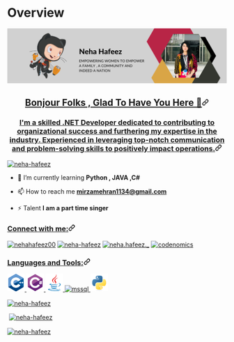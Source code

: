 # Overview

<article class="markdown-body entry-content container-lg f5" itemprop="text"><p dir="auto"><a target="_blank" rel="noopener noreferrer" href="https://github.com/Neha-Hafeez/Neha-Hafeez/blob/main/Neha%20Hafeez%20(10).png"><img src="https://github.com/Neha-Hafeez/Neha-Hafeez/raw/main/Neha%20Hafeez%20(10).png" alt="logo" style="max-width: 100%;"></a></p>
<h1 align="center" id="user-content-bonjour-folks--glad-to-have-you-here-" dir="auto"><a class="heading-link" href="#bonjour-folks--glad-to-have-you-here-">Bonjour Folks , Glad To Have You Here 👋<svg class="octicon octicon-link" viewBox="0 0 16 16" version="1.1" width="16" height="16" aria-hidden="true"><path d="m7.775 3.275 1.25-1.25a3.5 3.5 0 1 1 4.95 4.95l-2.5 2.5a3.5 3.5 0 0 1-4.95 0 .751.751 0 0 1 .018-1.042.751.751 0 0 1 1.042-.018 1.998 1.998 0 0 0 2.83 0l2.5-2.5a2.002 2.002 0 0 0-2.83-2.83l-1.25 1.25a.751.751 0 0 1-1.042-.018.751.751 0 0 1-.018-1.042Zm-4.69 9.64a1.998 1.998 0 0 0 2.83 0l1.25-1.25a.751.751 0 0 1 1.042.018.751.751 0 0 1 .018 1.042l-1.25 1.25a3.5 3.5 0 1 1-4.95-4.95l2.5-2.5a3.5 3.5 0 0 1 4.95 0 .751.751 0 0 1-.018 1.042.751.751 0 0 1-1.042.018 1.998 1.998 0 0 0-2.83 0l-2.5 2.5a1.998 1.998 0 0 0 0 2.83Z"></path></svg></a></h1>
<h3 align="center" id="user-content-im-an-enthusiastic-student-available-for-contributing-to-organizational-success-while-developing-new-skills-and-gaining-industrial-experience-positively-impact-operations-with-top-notch-communication-and-problem-solving-skills" dir="auto"><a class="heading-link" href="#im-an-enthusiastic-student-available-for-contributing-to-organizational-success-while-developing-new-skills-and-gaining-industrial-experience-positively-impact-operations-with-top-notch-communication-and-problem-solving-skills">I'm a skilled .NET Developer dedicated to contributing to organizational success and furthering my expertise in the industry. Experienced in leveraging top-notch communication and problem-solving skills to positively impact operations.<svg class="octicon octicon-link" viewBox="0 0 16 16" version="1.1" width="16" height="16" aria-hidden="true"><path d="m7.775 3.275 1.25-1.25a3.5 3.5 0 1 1 4.95 4.95l-2.5 2.5a3.5 3.5 0 0 1-4.95 0 .751.751 0 0 1 .018-1.042.751.751 0 0 1 1.042-.018 1.998 1.998 0 0 0 2.83 0l2.5-2.5a2.002 2.002 0 0 0-2.83-2.83l-1.25 1.25a.751.751 0 0 1-1.042-.018.751.751 0 0 1-.018-1.042Zm-4.69 9.64a1.998 1.998 0 0 0 2.83 0l1.25-1.25a.751.751 0 0 1 1.042.018.751.751 0 0 1 .018 1.042l-1.25 1.25a3.5 3.5 0 1 1-4.95-4.95l2.5-2.5a3.5 3.5 0 0 1 4.95 0 .751.751 0 0 1-.018 1.042.751.751 0 0 1-1.042.018 1.998 1.998 0 0 0-2.83 0l-2.5 2.5a1.998 1.998 0 0 0 0 2.83Z"></path></svg></a></h3>
<p align="left" dir="auto"> <a target="_blank" rel="noopener noreferrer nofollow" href="https://camo.githubusercontent.com/9da981fe7fe1a0ae79ddb070c760fb12e9a98a95067f45e4e72354310ded921a/68747470733a2f2f6b6f6d617265762e636f6d2f67687076632f3f757365726e616d653d6e6568612d68616665657a266c6162656c3d50726f66696c65253230766965777326636f6c6f723d306537356236267374796c653d666c6174"><img src="[https://raw.githubusercontent.com/mirza-mehran/Overview/ab32eb27ec857f6b225b5631d1988942e2301482/Mirza%20Mehran%20Linkdn%20(1).jpg](https://camo.githubusercontent.com/9da981fe7fe1a0ae79ddb070c760fb12e9a98a95067f45e4e72354310ded921a/68747470733a2f2f6b6f6d617265762e636f6d2f67687076632f3f757365726e616d653d6e6568612d68616665657a266c6162656c3d50726f66696c65253230766965777326636f6c6f723d306537356236267374796c653d666c6174)" alt="neha-hafeez" data-canonical-src="https://komarev.com/ghpvc/?username=neha-hafeez&amp;label=Profile%20views&amp;color=0e75b6&amp;style=flat" style="max-width: 100%;"></a> </p>
<ul dir="auto">
<li>
<p dir="auto">🌱 I’m currently learning <strong>Python , JAVA ,C#</strong></p>
</li>
<li>
<p dir="auto">📫 How to reach me <strong><a href="mirzamehran1134@gmail.com">mirzamehran1134@gmail.com</a></strong></p>
</li>
<li>
<p dir="auto">⚡ Talent <strong>I am a part time singer</strong></p>
</li>
</ul>
<h3 align="left" id="user-content-connect-with-me" dir="auto"><a class="heading-link" href="#connect-with-me">Connect with me:<svg class="octicon octicon-link" viewBox="0 0 16 16" version="1.1" width="16" height="16" aria-hidden="true"><path d="m7.775 3.275 1.25-1.25a3.5 3.5 0 1 1 4.95 4.95l-2.5 2.5a3.5 3.5 0 0 1-4.95 0 .751.751 0 0 1 .018-1.042.751.751 0 0 1 1.042-.018 1.998 1.998 0 0 0 2.83 0l2.5-2.5a2.002 2.002 0 0 0-2.83-2.83l-1.25 1.25a.751.751 0 0 1-1.042-.018.751.751 0 0 1-.018-1.042Zm-4.69 9.64a1.998 1.998 0 0 0 2.83 0l1.25-1.25a.751.751 0 0 1 1.042.018.751.751 0 0 1 .018 1.042l-1.25 1.25a3.5 3.5 0 1 1-4.95-4.95l2.5-2.5a3.5 3.5 0 0 1 4.95 0 .751.751 0 0 1-.018 1.042.751.751 0 0 1-1.042.018 1.998 1.998 0 0 0-2.83 0l-2.5 2.5a1.998 1.998 0 0 0 0 2.83Z"></path></svg></a></h3>
<p align="left" dir="auto">
<a href="https://twitter.com/nehahafeez00" rel="nofollow"><img align="center" src="https://raw.githubusercontent.com/rahuldkjain/github-profile-readme-generator/master/src/images/icons/Social/twitter.svg" alt="nehahafeez00" height="30" width="40" style="max-width: 100%;"></a>
<a href="https://linkedin.com/in/neha-hafeez" rel="nofollow"><img align="center" src="https://raw.githubusercontent.com/rahuldkjain/github-profile-readme-generator/master/src/images/icons/Social/linked-in-alt.svg" alt="neha-hafeez" height="30" width="40" style="max-width: 100%;"></a>
<a href="https://instagram.com/neha.hafeez._" rel="nofollow"><img align="center" src="https://raw.githubusercontent.com/rahuldkjain/github-profile-readme-generator/master/src/images/icons/Social/instagram.svg" alt="neha.hafeez._" height="30" width="40" style="max-width: 100%;"></a>
<a href="https://www.youtube.com/c/codenomics" rel="nofollow"><img align="center" src="https://raw.githubusercontent.com/rahuldkjain/github-profile-readme-generator/master/src/images/icons/Social/youtube.svg" alt="codenomics" height="30" width="40" style="max-width: 100%;"></a>
</p>
<h3 align="left" id="user-content-languages-and-tools" dir="auto"><a class="heading-link" href="#languages-and-tools">Languages and Tools:<svg class="octicon octicon-link" viewBox="0 0 16 16" version="1.1" width="16" height="16" aria-hidden="true"><path d="m7.775 3.275 1.25-1.25a3.5 3.5 0 1 1 4.95 4.95l-2.5 2.5a3.5 3.5 0 0 1-4.95 0 .751.751 0 0 1 .018-1.042.751.751 0 0 1 1.042-.018 1.998 1.998 0 0 0 2.83 0l2.5-2.5a2.002 2.002 0 0 0-2.83-2.83l-1.25 1.25a.751.751 0 0 1-1.042-.018.751.751 0 0 1-.018-1.042Zm-4.69 9.64a1.998 1.998 0 0 0 2.83 0l1.25-1.25a.751.751 0 0 1 1.042.018.751.751 0 0 1 .018 1.042l-1.25 1.25a3.5 3.5 0 1 1-4.95-4.95l2.5-2.5a3.5 3.5 0 0 1 4.95 0 .751.751 0 0 1-.018 1.042.751.751 0 0 1-1.042.018 1.998 1.998 0 0 0-2.83 0l-2.5 2.5a1.998 1.998 0 0 0 0 2.83Z"></path></svg></a></h3>
<p align="left" dir="auto"> <a href="https://www.w3schools.com/cpp/" rel="nofollow"> <img src="https://raw.githubusercontent.com/devicons/devicon/master/icons/cplusplus/cplusplus-original.svg" alt="cplusplus" width="40" height="40" style="max-width: 100%;"> </a> <a href="https://www.w3schools.com/cs/" rel="nofollow"> <img src="https://raw.githubusercontent.com/devicons/devicon/master/icons/csharp/csharp-original.svg" alt="csharp" width="40" height="40" style="max-width: 100%;"> </a> <a href="https://www.java.com" rel="nofollow"> <img src="https://raw.githubusercontent.com/devicons/devicon/master/icons/java/java-original.svg" alt="java" width="40" height="40" style="max-width: 100%;"> </a> <a href="https://www.microsoft.com/en-us/sql-server" rel="nofollow"> <img src="https://camo.githubusercontent.com/42dfd0950d93092d82d677877fe87d5bab1e2acccc1110bf0f9dd755988ccb7e/68747470733a2f2f7777772e7376677265706f2e636f6d2f73686f772f3330333232392f6d6963726f736f66742d73716c2d7365727665722d6c6f676f2e737667" alt="mssql" width="40" height="40" data-canonical-src="https://www.svgrepo.com/show/303229/microsoft-sql-server-logo.svg" style="max-width: 100%;"> </a> <a href="https://www.python.org" rel="nofollow"> <img src="https://raw.githubusercontent.com/devicons/devicon/master/icons/python/python-original.svg" alt="python" width="40" height="40" style="max-width: 100%;"> </a> </p>
<p dir="auto"><a target="_blank" rel="noopener noreferrer nofollow" href="https://camo.githubusercontent.com/08f6d6c38df2fa0edd80f786e71dbf9d610a2291fe848f0f55fb94f69ced75f7/68747470733a2f2f6769746875622d726561646d652d73746174732e76657263656c2e6170702f6170692f746f702d6c616e67733f757365726e616d653d6e6568612d68616665657a2673686f775f69636f6e733d74727565267468656d653d68696768636f6e747261737426686964655f626f726465723d74727565266c6f63616c653d656e266c61796f75743d636f6d70616374"><img align="center" src="https://camo.githubusercontent.com/08f6d6c38df2fa0edd80f786e71dbf9d610a2291fe848f0f55fb94f69ced75f7/68747470733a2f2f6769746875622d726561646d652d73746174732e76657263656c2e6170702f6170692f746f702d6c616e67733f757365726e616d653d6e6568612d68616665657a2673686f775f69636f6e733d74727565267468656d653d68696768636f6e747261737426686964655f626f726465723d74727565266c6f63616c653d656e266c61796f75743d636f6d70616374" alt="neha-hafeez" data-canonical-src="https://github-readme-stats.vercel.app/api/top-langs?username=neha-hafeez&amp;show_icons=true&amp;theme=highcontrast&amp;hide_border=true&amp;locale=en&amp;layout=compact" style="max-width: 100%;"></a></p>
<p dir="auto">&nbsp;<a target="_blank" rel="noopener noreferrer nofollow" href="https://camo.githubusercontent.com/f8573456eb4309d7add68187bc6b00a41da4970f6d72a1b00fad11560e798022/68747470733a2f2f6769746875622d726561646d652d73746174732e76657263656c2e6170702f6170693f757365726e616d653d6e6568612d68616665657a2673686f775f69636f6e733d74727565267468656d653d68696768636f6e747261737426686964655f626f726465723d74727565266c6f63616c653d656e"><img align="center" src="https://camo.githubusercontent.com/f8573456eb4309d7add68187bc6b00a41da4970f6d72a1b00fad11560e798022/68747470733a2f2f6769746875622d726561646d652d73746174732e76657263656c2e6170702f6170693f757365726e616d653d6e6568612d68616665657a2673686f775f69636f6e733d74727565267468656d653d68696768636f6e747261737426686964655f626f726465723d74727565266c6f63616c653d656e" alt="neha-hafeez" data-canonical-src="https://github-readme-stats.vercel.app/api?username=neha-hafeez&amp;show_icons=true&amp;theme=highcontrast&amp;hide_border=true&amp;locale=en" style="max-width: 100%;"></a></p>
<p dir="auto"><a target="_blank" rel="noopener noreferrer nofollow" href="https://camo.githubusercontent.com/4240b0e7b059712b1d12fd4b76539afb4748b4388e06d9b9bf2431f4cba141df/68747470733a2f2f6769746875622d726561646d652d73747265616b2d73746174732e6865726f6b756170702e636f6d2f3f757365723d6e6568612d68616665657a267468656d653d68696768636f6e747261737426686964655f626f726465723d74727565266c6f63616c653d656e"><img align="center" src="https://camo.githubusercontent.com/4240b0e7b059712b1d12fd4b76539afb4748b4388e06d9b9bf2431f4cba141df/68747470733a2f2f6769746875622d726561646d652d73747265616b2d73746174732e6865726f6b756170702e636f6d2f3f757365723d6e6568612d68616665657a267468656d653d68696768636f6e747261737426686964655f626f726465723d74727565266c6f63616c653d656e" alt="neha-hafeez" data-canonical-src="https://github-readme-streak-stats.herokuapp.com/?user=neha-hafeez&amp;theme=highcontrast&amp;hide_border=true&amp;locale=en" style="max-width: 100%;"></a></p>
</article>
